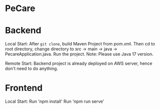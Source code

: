 # PeCare

# Backend
Local Start:
  After `git clone`, build Maven Project from pom.xml. Then cd to root directory, change directory to src -> main -> java -> PecareApplication.java. Run the project.
  Note: Please use Java 17 version.

Remote Start: 
  Backend project is already deployed on AWS server, hence don't need to do anything.

# Frontend
Local Start: 
  Run 'npm install'
  Run 'npm run serve'
